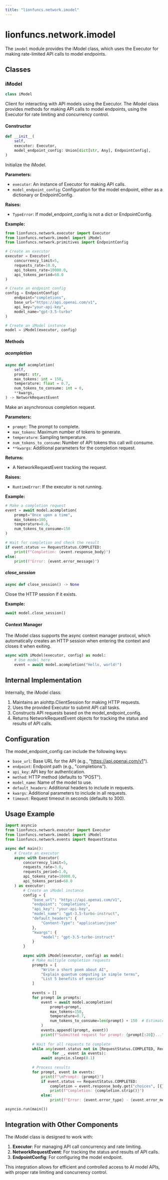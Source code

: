 ```yaml
---
title: "lionfuncs.network.imodel"
---
```


# lionfuncs.network.imodel

The `imodel` module provides the iModel class, which uses the Executor for making rate-limited API calls to model endpoints.

## Classes

### iModel

```python
class iModel
```

Client for interacting with API models using the Executor. The iModel class provides methods for making API calls to model endpoints, using the Executor for rate limiting and concurrency control.

#### Constructor

```python
def __init__(
    self,
    executor: Executor,
    model_endpoint_config: Union[dict[str, Any], EndpointConfig],
)
```

Initialize the iModel.

**Parameters:**
- `executor`: An instance of Executor for making API calls.
- `model_endpoint_config`: Configuration for the model endpoint, either as a dictionary or EndpointConfig.

**Raises:**
- `TypeError`: If model_endpoint_config is not a dict or EndpointConfig.

**Example:**
```python
from lionfuncs.network.executor import Executor
from lionfuncs.network.imodel import iModel
from lionfuncs.network.primitives import EndpointConfig

# Create an executor
executor = Executor(
    concurrency_limit=5,
    requests_rate=10.0,
    api_tokens_rate=10000.0,
    api_tokens_period=60.0
)

# Create an endpoint config
config = EndpointConfig(
    endpoint="completions",
    base_url="https://api.openai.com/v1",
    api_key="your-api-key",
    model_name="gpt-3.5-turbo"
)

# Create an iModel instance
model = iModel(executor, config)
```

#### Methods

##### acompletion

```python
async def acompletion(
    self,
    prompt: str,
    max_tokens: int = 150,
    temperature: float = 0.7,
    num_tokens_to_consume: int = 0,
    **kwargs,
) -> NetworkRequestEvent
```

Make an asynchronous completion request.

**Parameters:**
- `prompt`: The prompt to complete.
- `max_tokens`: Maximum number of tokens to generate.
- `temperature`: Sampling temperature.
- `num_tokens_to_consume`: Number of API tokens this call will consume.
- `**kwargs`: Additional parameters for the completion request.

**Returns:**
- A NetworkRequestEvent tracking the request.

**Raises:**
- `RuntimeError`: If the executor is not running.

**Example:**
```python
# Make a completion request
event = await model.acompletion(
    prompt="Once upon a time",
    max_tokens=100,
    temperature=0.8,
    num_tokens_to_consume=150
)

# Wait for completion and check the result
if event.status == RequestStatus.COMPLETED:
    print(f"Completion: {event.response_body}")
else:
    print(f"Error: {event.error_message}")
```

##### close_session

```python
async def close_session() -> None
```

Close the HTTP session if it exists.

**Example:**
```python
await model.close_session()
```

#### Context Manager

The iModel class supports the async context manager protocol, which automatically creates an HTTP session when entering the context and closes it when exiting.

```python
async with iModel(executor, config) as model:
    # Use model here
    event = await model.acompletion("Hello, world!")
```

## Internal Implementation

Internally, the iModel class:

1. Maintains an aiohttp.ClientSession for making HTTP requests.
2. Uses the provided Executor to submit API call tasks.
3. Constructs API requests based on the model_endpoint_config.
4. Returns NetworkRequestEvent objects for tracking the status and results of API calls.

## Configuration

The model_endpoint_config can include the following keys:

- `base_url`: Base URL for the API (e.g., "https://api.openai.com/v1").
- `endpoint`: Endpoint path (e.g., "completions").
- `api_key`: API key for authentication.
- `method`: HTTP method (defaults to "POST").
- `model_name`: Name of the model to use.
- `default_headers`: Additional headers to include in requests.
- `kwargs`: Additional parameters to include in all requests.
- `timeout`: Request timeout in seconds (defaults to 300).

## Usage Example

```python
import asyncio
from lionfuncs.network.executor import Executor
from lionfuncs.network.imodel import iModel
from lionfuncs.network.events import RequestStatus

async def main():
    # Create an executor
    async with Executor(
        concurrency_limit=5,
        requests_rate=3.0,
        requests_period=1.0,
        api_tokens_rate=10000.0,
        api_tokens_period=60.0
    ) as executor:
        # Create an iModel instance
        config = {
            "base_url": "https://api.openai.com/v1",
            "endpoint": "completions",
            "api_key": "your-api-key",
            "model_name": "gpt-3.5-turbo-instruct",
            "default_headers": {
                "Content-Type": "application/json"
            },
            "kwargs": {
                "model": "gpt-3.5-turbo-instruct"
            }
        }
        
        async with iModel(executor, config) as model:
            # Make multiple completion requests
            prompts = [
                "Write a short poem about AI",
                "Explain quantum computing in simple terms",
                "List 5 benefits of exercise"
            ]
            
            events = []
            for prompt in prompts:
                event = await model.acompletion(
                    prompt=prompt,
                    max_tokens=150,
                    temperature=0.7,
                    num_tokens_to_consume=len(prompt) + 150  # Estimate token usage
                )
                events.append((prompt, event))
                print(f"Submitted request for prompt: {prompt[:20]}...")
            
            # Wait for all requests to complete
            while any(event.status not in [RequestStatus.COMPLETED, RequestStatus.FAILED] 
                     for _, event in events):
                await asyncio.sleep(0.1)
            
            # Process results
            for prompt, event in events:
                print(f"\nPrompt: {prompt}")
                if event.status == RequestStatus.COMPLETED:
                    completion = event.response_body.get("choices", [{}])[0].get("text", "")
                    print(f"Completion: {completion.strip()}")
                else:
                    print(f"Error: {event.error_type} - {event.error_message}")

asyncio.run(main())
```

## Integration with Other Components

The iModel class is designed to work with:

1. **Executor**: For managing API call concurrency and rate limiting.
2. **NetworkRequestEvent**: For tracking the status and results of API calls.
3. **EndpointConfig**: For configuring the model endpoint.

This integration allows for efficient and controlled access to AI model APIs, with proper rate limiting and concurrency control.